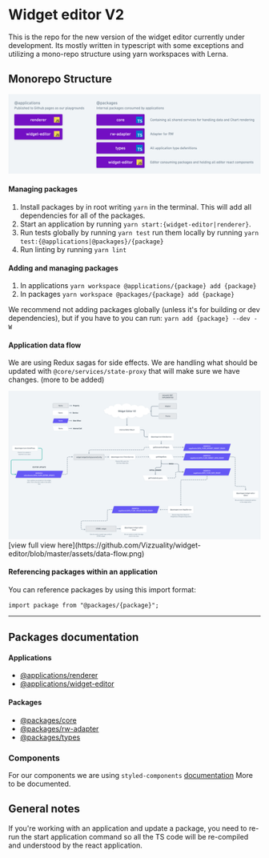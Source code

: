 # Widget editor V2

This is the repo for the new version of the widget editor currently under development. Its mostly written in typescript with some exceptions and utilizing a mono-repo structure using yarn workspaces with Lerna.

## Monorepo Structure

<img src="https://github.com/Vizzuality/widget-editor/blob/master/assets/widget-editor-packages.png" />


#### Managing packages

1. Install packages by in root writing `yarn` in the terminal. This will add all dependencies for all of the packages.
2. Start an application by running `yarn start:{widget-editor|renderer}`.
3. Run tests globally by running `yarn test` run them locally by running `yarn test:{@applications|@packages}/{package}`
4. Run linting by running `yarn lint` 

#### Adding and managing packages

1. In applications `yarn workspace @applications/{package} add {package}`
2. In packages `yarn workspace @packages/{package} add {package}`

We recommend not adding packages globally (unless it's for building or dev dependencies), but if you have to you can run: `yarn add {package} --dev -W`

#### Application data flow

We are using Redux sagas for side effects. We are handling what should be updated with `@core/services/state-proxy` that will make sure we have changes. (more to be added)

<img src="https://github.com/Vizzuality/widget-editor/blob/master/assets/data-flow.png" />
[view full view here](https://github.com/Vizzuality/widget-editor/blob/master/assets/data-flow.png)

#### Referencing packages within an application

You can reference packages by using this import format:

```
import package from "@packages/{package}";
```

---

## Packages documentation

#### Applications

- [@applications/renderer](https://github.com/Vizzuality/widget-editor/blob/master/src/applications/renderer)
- [@applications/widget-editor](https://github.com/Vizzuality/widget-editor/blob/master/src/applications/widget-editor)

#### Packages

- [@packages/core](https://github.com/Vizzuality/widget-editor/blob/master/src/packages/core)
- [@packages/rw-adapter](https://github.com/Vizzuality/widget-editor/blob/master/src/packages/rw-adapter)
- [@packages/types](https://github.com/Vizzuality/widget-editor/blob/master/src/packages/types)

### Components

For our components we are using `styled-components` [documentation](https://www.styled-components.com/) More to be documented.

## General notes

If you're working with an application and update a package, you need to re-run the start application command so all the TS code will be re-compiled and understood by the react application.
